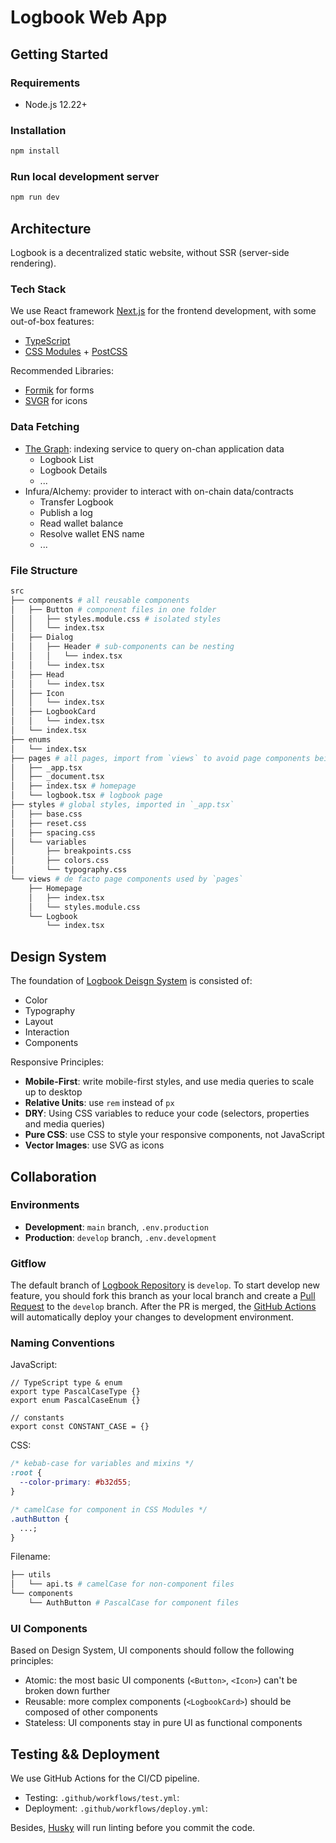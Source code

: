 # Logbook Web App

## Getting Started

### Requirements

- Node.js 12.22+

### Installation

```bash
npm install
```

### Run local development server

```bash
npm run dev
```

## Architecture

Logbook is a decentralized static website, without SSR (server-side rendering).

### Tech Stack

We use React framework [Next.js](https://nextjs.org/) for the frontend development, with some out-of-box features:

- [TypeScript](https://nextjs.org/docs/basic-features/typescript)
- [CSS Modules](https://nextjs.org/docs/basic-features/built-in-css-support#adding-component-level-css) + [PostCSS](https://nextjs.org/docs/advanced-features/customizing-postcss-config)

Recommended Libraries:

- [Formik](https://formik.org/) for forms
- [SVGR](https://react-svgr.com/docs/next/) for icons

### Data Fetching

- [The Graph](https://thegraph.com/): indexing service to query on-chan application data
  - Logbook List
  - Logbook Details
  - ...
- Infura/Alchemy: provider to interact with on-chain data/contracts
  - Transfer Logbook
  - Publish a log
  - Read wallet balance
  - Resolve wallet ENS name
  - ...

### File Structure

```bash
src
├── components # all reusable components
│   ├── Button # component files in one folder
│   │   ├── styles.module.css # isolated styles
│   │   └── index.tsx
│   ├── Dialog
│   │   ├── Header # sub-components can be nesting
│   │   │   └── index.tsx
│   │   └── index.tsx
│   ├── Head
│   │   └── index.tsx
│   ├── Icon
│   │   └── index.tsx
│   ├── LogbookCard
│   │   └── index.tsx
│   └── index.tsx
├── enums
│   └── index.tsx
├── pages # all pages, import from `views` to avoid page components being compiled as pages
│   ├── _app.tsx
│   ├── _document.tsx
│   ├── index.tsx # homepage
│   └── logbook.tsx # logbook page
├── styles # global styles, imported in `_app.tsx`
│   ├── base.css
│   ├── reset.css
│   ├── spacing.css
│   └── variables
│       ├── breakpoints.css
│       ├── colors.css
│       └── typography.css
└── views # de facto page components used by `pages`
    ├── Homepage
    │   ├── index.tsx
    │   └── styles.module.css
    └── Logbook
        └── index.tsx
```

## Design System

The foundation of [Logbook Deisgn System](https://www.figma.com/file/Ffj9jWOJ8ag4wvApRD0HwZ/Logbook-2.0?node-id=1%3A30) is consisted of:

- Color
- Typography
- Layout
- Interaction
- Components

Responsive Principles:

- **Mobile-First**: write mobile-first styles, and use media queries to scale up to desktop
- **Relative Units**: use `rem` instead of `px`
- **DRY**: Using CSS variables to reduce your code (selectors, properties and media queries)
- **Pure CSS**: use CSS to style your responsive components, not JavaScript
- **Vector Images**: use SVG as icons

## Collaboration

### Environments

- **Development**: `main` branch, `.env.production`
- **Production**: `develop` branch, `.env.development`

### Gitflow

The default branch of [Logbook Repository](https://github.com/thematters/logbook) is `develop`. To start develop new feature, you should fork this branch as your local branch and create a [Pull Request](https://github.com/thematters/logbook/pulls) to the `develop` branch. After the PR is merged, the [GitHub Actions](#testing--deployment) will automatically deploy your changes to development environment.

### Naming Conventions

JavaScript:

```tsx
// TypeScript type & enum
export type PascalCaseType {}
export enum PascalCaseEnum {}

// constants
export const CONSTANT_CASE = {}
```

CSS:

```css
/* kebab-case for variables and mixins */
:root {
  --color-primary: #b32d55;
}

/* camelCase for component in CSS Modules */
.authButton {
  ...;
}
```

Filename:

```bash
├── utils
│   └── api.ts # camelCase for non-component files
└── components
    └── AuthButton # PascalCase for component files
```

### UI Components

Based on Design System, UI components should follow the following principles:

- Atomic: the most basic UI components (`<Button>`, `<Icon>`) can't be broken down further
- Reusable: more complex components (`<LogbookCard>`) should be composed of other components
- Stateless: UI components stay in pure UI as functional components

## Testing && Deployment

We use GitHub Actions for the CI/CD pipeline.

- Testing: `.github/workflows/test.yml`:
- Deployment: `.github/workflows/deploy.yml`:

Besides, [Husky](https://github.com/typicode/husky) will run linting before you commit the code.
